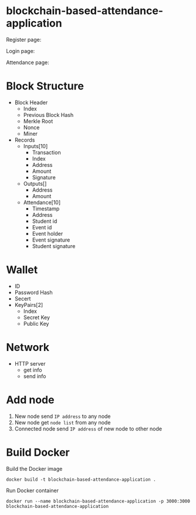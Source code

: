 # blockchain-based-attendance-application

Register page:

Login page:

Attendance page: 

# Block Structure
- Block Header
  - Index
  - Previous Block Hash
  - Merkle Root
  - Nonce
  - Miner
- Records
  - Inputs[10]
    - Transaction
    - Index
    - Address
    - Amount
    - Signature
  - Outputs[]
    - Address
    - Amount
  - Attendance[10]
    - Timestamp
    - Address
    - Student id
    - Event id
    - Event holder
    - Event signature
    - Student signature

# Wallet
- ID
- Password Hash
- Secert
- KeyPairs[2]
  - Index
  - Secret Key
  - Public Key

# Network
- HTTP server
  - get info
  - send info
 
# Add node
  1. New node send `IP address` to any node
  2. New node get `node list` from any node
  3. Connected node send `IP address` of new node to other node

# Build Docker
Build the Docker image
```
docker build -t blockchain-based-attendance-application .
```
Run Docker container
```
docker run --name blockchain-based-attendance-application -p 3000:3000 blockchain-based-attendance-application


```
